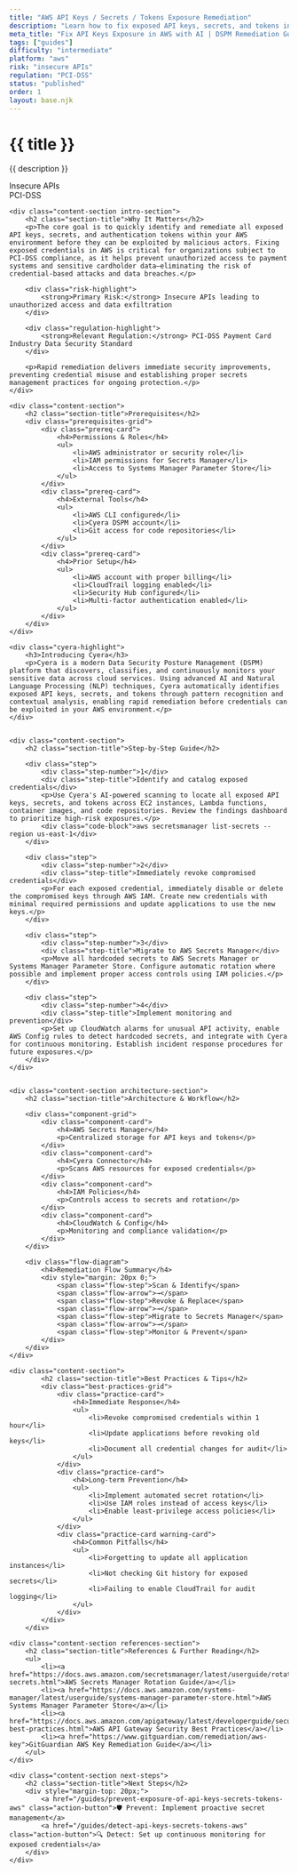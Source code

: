 ```yaml
---
title: "AWS API Keys / Secrets / Tokens Exposure Remediation"
description: "Learn how to fix exposed API keys, secrets, and tokens in AWS environments. Follow step-by-step guidance for PCI-DSS compliance and secure remediation."
meta_title: "Fix API Keys Exposure in AWS with AI | DSPM Remediation Guide"
tags: ["guides"]
difficulty: "intermediate"
platform: "aws"
risk: "insecure APIs"
regulation: "PCI-DSS"
status: "published"
order: 1
layout: base.njk
---
```


<div class="container">
    <div class="header">
        <h1>{{ title }}</h1>
        <p>{{ description }}</p>
        <div class="badge">Insecure APIs</div>
        <div class="badge regulation">PCI-DSS</div>
    </div>

    <div class="content-section intro-section">
        <h2 class="section-title">Why It Matters</h2>
        <p>The core goal is to quickly identify and remediate all exposed API keys, secrets, and authentication tokens within your AWS environment before they can be exploited by malicious actors. Fixing exposed credentials in AWS is critical for organizations subject to PCI-DSS compliance, as it helps prevent unauthorized access to payment systems and sensitive cardholder data—eliminating the risk of credential-based attacks and data breaches.</p>
        
        <div class="risk-highlight">
            <strong>Primary Risk:</strong> Insecure APIs leading to unauthorized access and data exfiltration
        </div>
        
        <div class="regulation-highlight">
            <strong>Relevant Regulation:</strong> PCI-DSS Payment Card Industry Data Security Standard
        </div>
        
        <p>Rapid remediation delivers immediate security improvements, preventing credential misuse and establishing proper secrets management practices for ongoing protection.</p>
    </div>

    <div class="content-section">
        <h2 class="section-title">Prerequisites</h2>
        <div class="prerequisites-grid">
            <div class="prereq-card">
                <h4>Permissions & Roles</h4>
                <ul>
                    <li>AWS administrator or security role</li>
                    <li>IAM permissions for Secrets Manager</li>
                    <li>Access to Systems Manager Parameter Store</li>
                </ul>
            </div>
            <div class="prereq-card">
                <h4>External Tools</h4>
                <ul>
                    <li>AWS CLI configured</li>
                    <li>Cyera DSPM account</li>
                    <li>Git access for code repositories</li>
                </ul>
            </div>
            <div class="prereq-card">
                <h4>Prior Setup</h4>
                <ul>
                    <li>AWS account with proper billing</li>
                    <li>CloudTrail logging enabled</li>
                    <li>Security Hub configured</li>
                    <li>Multi-factor authentication enabled</li>
                </ul>
            </div>
        </div>
    </div>
	
    <div class="cyera-highlight">
        <h3>Introducing Cyera</h3>
        <p>Cyera is a modern Data Security Posture Management (DSPM) platform that discovers, classifies, and continuously monitors your sensitive data across cloud services. Using advanced AI and Natural Language Processing (NLP) techniques, Cyera automatically identifies exposed API keys, secrets, and tokens through pattern recognition and contextual analysis, enabling rapid remediation before credentials can be exploited in your AWS environment.</p>
    </div>
	

    <div class="content-section">
        <h2 class="section-title">Step-by-Step Guide</h2>
        
        <div class="step">
            <div class="step-number">1</div>
            <div class="step-title">Identify and catalog exposed credentials</div>
            <p>Use Cyera's AI-powered scanning to locate all exposed API keys, secrets, and tokens across EC2 instances, Lambda functions, container images, and code repositories. Review the findings dashboard to prioritize high-risk exposures.</p>
            <div class="code-block">aws secretsmanager list-secrets --region us-east-1</div>
        </div>

        <div class="step">
            <div class="step-number">2</div>
            <div class="step-title">Immediately revoke compromised credentials</div>
            <p>For each exposed credential, immediately disable or delete the compromised keys through AWS IAM. Create new credentials with minimal required permissions and update applications to use the new keys.</p>
        </div>

        <div class="step">
            <div class="step-number">3</div>
            <div class="step-title">Migrate to AWS Secrets Manager</div>
            <p>Move all hardcoded secrets to AWS Secrets Manager or Systems Manager Parameter Store. Configure automatic rotation where possible and implement proper access controls using IAM policies.</p>
        </div>

        <div class="step">
            <div class="step-number">4</div>
            <div class="step-title">Implement monitoring and prevention</div>
            <p>Set up CloudWatch alarms for unusual API activity, enable AWS Config rules to detect hardcoded secrets, and integrate with Cyera for continuous monitoring. Establish incident response procedures for future exposures.</p>
        </div>
    </div>


    <div class="content-section architecture-section">
        <h2 class="section-title">Architecture & Workflow</h2>
        
        <div class="component-grid">
            <div class="component-card">
                <h4>AWS Secrets Manager</h4>
                <p>Centralized storage for API keys and tokens</p>
            </div>
            <div class="component-card">
                <h4>Cyera Connector</h4>
                <p>Scans AWS resources for exposed credentials</p>
            </div>
            <div class="component-card">
                <h4>IAM Policies</h4>
                <p>Controls access to secrets and rotation</p>
            </div>
            <div class="component-card">
                <h4>CloudWatch & Config</h4>
                <p>Monitoring and compliance validation</p>
            </div>
        </div>

        <div class="flow-diagram">
            <h4>Remediation Flow Summary</h4>
            <div style="margin: 20px 0;">
                <span class="flow-step">Scan & Identify</span>
                <span class="flow-arrow">→</span>
                <span class="flow-step">Revoke & Replace</span>
                <span class="flow-arrow">→</span>
                <span class="flow-step">Migrate to Secrets Manager</span>
                <span class="flow-arrow">→</span>
                <span class="flow-step">Monitor & Prevent</span>
            </div>
        </div>
    </div>

	<div class="content-section">
	        <h2 class="section-title">Best Practices & Tips</h2>
	        <div class="best-practices-grid">
	            <div class="practice-card">
	                <h4>Immediate Response</h4>
	                <ul>
	                    <li>Revoke compromised credentials within 1 hour</li>
	                    <li>Update applications before revoking old keys</li>
	                    <li>Document all credential changes for audit</li>
	                </ul>
	            </div>
	            <div class="practice-card">
	                <h4>Long-term Prevention</h4>
	                <ul>
	                    <li>Implement automated secret rotation</li>
	                    <li>Use IAM roles instead of access keys</li>
	                    <li>Enable least-privilege access policies</li>
	                </ul>
	            </div>
	            <div class="practice-card warning-card">
	                <h4>Common Pitfalls</h4>
	                <ul>
	                    <li>Forgetting to update all application instances</li>
	                    <li>Not checking Git history for exposed secrets</li>
	                    <li>Failing to enable CloudTrail for audit logging</li>
	                </ul>
	            </div>
	        </div>
	    </div>

    <div class="content-section references-section">
        <h2 class="section-title">References & Further Reading</h2>
        <ul>
            <li><a href="https://docs.aws.amazon.com/secretsmanager/latest/userguide/rotating-secrets.html">AWS Secrets Manager Rotation Guide</a></li>
            <li><a href="https://docs.aws.amazon.com/systems-manager/latest/userguide/systems-manager-parameter-store.html">AWS Systems Manager Parameter Store</a></li>
            <li><a href="https://docs.aws.amazon.com/apigateway/latest/developerguide/security-best-practices.html">AWS API Gateway Security Best Practices</a></li>
            <li><a href="https://www.gitguardian.com/remediation/aws-key">GitGuardian AWS Key Remediation Guide</a></li>
        </ul>
    </div>

    <div class="content-section next-steps">
        <h2 class="section-title">Next Steps</h2>
        <div style="margin-top: 20px;">
            <a href="/guides/prevent-exposure-of-api-keys-secrets-tokens-aws" class="action-button">🛡️ Prevent: Implement proactive secret management</a>
            <a href="/guides/detect-api-keys-secrets-tokens-aws" class="action-button">🔍 Detect: Set up continuous monitoring for exposed credentials</a>
        </div>
    </div>
</div>